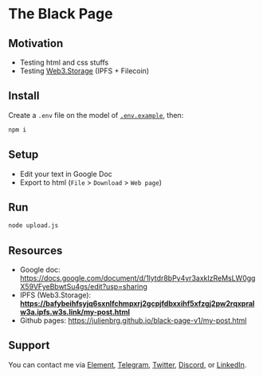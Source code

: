 # The Black Page

## Motivation

- Testing html and css stuffs
- Testing [Web3.Storage](https://web3.storage/) (IPFS + Filecoin)

## Install

Create a `.env` file on the model of [`.env.example`](https://github.com/julienbrg/black-page-v1/blob/main/.env.example), then:

```bash
npm i
```

## Setup

- Edit your text in Google Doc
- Export to html (`File` > `Download` > `Web page`)

## Run

```bash
node upload.js
```

## Resources

- Google doc: https://docs.google.com/document/d/1lytdr8bPy4yr3axkIzReMsLW0ggX59VFyeBbwtSu4gs/edit?usp=sharing
- IPFS (Web3.Storage): **https://bafybeihfsyjq6sxnlfchmpxrj2gcpjfdbxxihf5xfzgj2pw2rqxpralw3a.ipfs.w3s.link/my-post.html**
- Github pages: https://julienbrg.github.io/black-page-v1/my-post.html

## Support

You can contact me via [Element](https://matrix.to/#/@julienbrg:matrix.org), [Telegram](https://t.me/julienbrg), [Twitter](https://twitter.com/julienbrg), [Discord](https://discord.gg/pfkJpEb4xn), or [LinkedIn](https://www.linkedin.com/in/julienberanger/).
